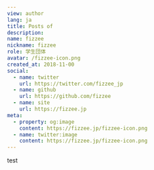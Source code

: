 ```yaml
---
view: author
lang: ja
title: Posts of
description: 
name: fizzee
nickname: fizzee
role: 学生団体
avatar: /fizzee-icon.png
created_at: 2018-11-00
social:
  - name: twitter
    url: https://twitter.com/fizzee_jp
  - name: github
    url: https://github.com/fizzee
  - name: site
    url: https://fizzee.jp
meta:
  - property: og:image
    content: https://fizzee.jp/fizzee-icon.png
  - name: twitter:image
    content: https://fizzee.jp/fizzee-icon.png
---
```

test
